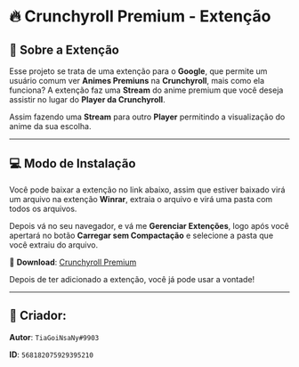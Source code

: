 # :fire: Crunchyroll Premium - Extenção

## :page_with_curl: Sobre a Extenção

Esse projeto se trata de uma extenção para o **Google**, que permite um usuário comum ver **Animes Premiuns** na **Crunchyroll**, mais como ela funciona? A extenção faz uma **Stream** do anime premium que você deseja assistir no lugar do **Player da Crunchyroll**. 

Assim fazendo uma **Stream** para outro **Player** permitindo a visualização do anime da sua escolha.

---
## :computer: Modo de Instalação

Você pode baixar a extenção no link abaixo, assim que estiver baixado virá um arquivo na extenção **Winrar**, extraia o arquivo e virá uma pasta com todos os arquivos.

Depois vá no seu navegador, e vá me **Gerenciar Extenções**, logo após você apertará no botão **Carregar sem Compactação** e selecione a pasta que você extraiu do arquivo.

:floppy_disk: **Download**: <a href="https://github.com/TiaGoiNsaNy/tiagoinsany.github.io/raw/main/CrunchyrollPremium.rar" download>Crunchyroll Premium</a>

Depois de ter adicionado a extenção, você já pode usar a vontade!

---

## :bust_in_silhouette: Criador:

**Autor**: `TiaGoiNsaNy#9903`

**ID**: `568182075929395210`
